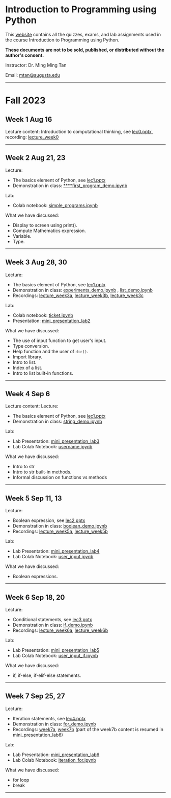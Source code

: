 # Introduction to Programming using Python
This [website](https://mmtan.github.io/IntroProgrammingUsingPython/) contains all the quizzes, exams, and lab assignments used in the course Introduction to Programming using Python.

**These documents are not to be sold, published, or distributed without the author's consent.**

Instructor: Dr. Ming Ming Tan

Email: mtan@augusta.edu

---

# Fall 2023
## Week 1 Aug 16

Lecture content: Introduction to computational thinking, see [lec0.pptx](https://www.dropbox.com/scl/fi/mj9f170f4qo21yt0s4rvf/lec0.pptx?rlkey=kviwirj2n8lc9803h7zadeetk&dl=0), recording: [lecture_week0](https://www.dropbox.com/scl/fi/wemcuuzwgu7o0paphrqlo/lecture_week0.mp4?rlkey=sod5ldaultywj8im096aopkor&dl=0)

----------

## Week 2 Aug 21, 23

Lecture:

- The basics element of Python, see [lec1.pptx](https://www.dropbox.com/scl/fi/d8p23zsn6cblp1rjax71k/lec1.pptx?rlkey=2gcpnjmpbz1wqob3upfqm5icv&dl=0)
- Demonstration in class: [****](https://colab.research.google.com/drive/1DXelvzEdS8ohKi6TxuJMWAv4YVpl1Akn?usp=sharing)[first_program_demo.ipynb](https://colab.research.google.com/drive/1DXelvzEdS8ohKi6TxuJMWAv4YVpl1Akn?usp=sharing)

Lab:

- Colab notebook: [simple_programs.ipynb](https://colab.research.google.com/drive/15ZfG5N3vo_ygv6_9wHhFxaWMKzZVh9Dp?usp=sharing) 

What we have discussed:

- Display to screen using print().
- Compute Mathematics expression.
- Variable.
- Type.
----------
## Week 3 Aug 28, 30

Lecture:

- The basics element of Python, see [lec1.pptx](https://www.dropbox.com/scl/fi/d8p23zsn6cblp1rjax71k/lec1.pptx?rlkey=2gcpnjmpbz1wqob3upfqm5icv&dl=0)
- Demonstration in class: [experiments_demo.ipynb](https://colab.research.google.com/drive/1oYtzsBnWjUv4fRdgo_x7TooRgfLeb6Cj?usp=sharing) , [list_demo.ipynb](https://colab.research.google.com/drive/1wmEasSU9WJ2-4aXB-aZGDvhmFXpl7TaY?usp=sharing)
- Recordings: [lecture_week3a](https://www.dropbox.com/scl/fi/rc56bqv4ze4zrr79t0ey8/lecture_week3a.mp4?rlkey=y5ah73ie0bjhidq3xnp69z3s2&dl=0), [lecture_week3b](https://www.dropbox.com/scl/fi/k1ai0n9wsf1bp7g8koqng/lecture_week3b.mp4?rlkey=vdwn4vbyitkwv00sd0t8tp487&dl=0), [lecture_week3c](https://youtu.be/evsoSQjnbdo)

Lab:

- Colab notebook:  [ticket.ipynb](https://colab.research.google.com/drive/196pHTqpPmxnCQVW5sTB0E5Sw6S04FIoS?usp=sharing) 
- Presentation: [mini_presentation_lab2](https://youtu.be/6Hagzqo60ic)

What we have discussed:

- The use of input function to get user's input.
- Type conversion.
- Help function and the user of `dir()`. 
- Import library.
- Intro to list. 
- Index of a list. 
- Intro to list built-in functions.
----------
## Week 4 Sep 6

Lecture content:
Lecture:

- The basics element of Python, see [lec1.pptx](https://www.dropbox.com/scl/fi/d8p23zsn6cblp1rjax71k/lec1.pptx?rlkey=2gcpnjmpbz1wqob3upfqm5icv&dl=0)
- Demonstration in class: [string_demo.ipynb](https://colab.research.google.com/drive/1eskQIZt3_A2XQfvq4Ejsj0SqtM3y5SCP?usp=sharing)

Lab:

- Lab Presentation: [mini_presentation_lab3](https://youtu.be/ajsg_J8S6Jk)
- Lab Colab Notebook: [username.ipynb](https://colab.research.google.com/drive/1phfC3CA82nDz5MnYRiIwF9Fd_6wjMG1e?usp=sharing)

What we have discussed:

- Intro to str
- Intro to str built-in methods.
- Informal discussion on functions vs methods
----------
## Week 5 Sep 11, 13

Lecture:

- Boolean expression, see [lec2.pptx](https://www.dropbox.com/scl/fi/p484asln7n31wq14hfxb8/lec2.pptx?rlkey=f1plt10hle9l1fgd91wtn53vr&dl=0)
- Demonstration in class: [boolean_demo.ipynb](https://colab.research.google.com/drive/1ojYMlIAVQg2JDMRhiSONPopJPaG6UCRK?usp=sharing) 
- Recordings: [lecture_week5a](https://youtu.be/FXrBC0vPyIg), [lecture_week5b](https://youtu.be/yjDsPzfTiPQ)

Lab:

- Lab Presentation: [mini_presentation_lab4](https://youtu.be/u0GWYB0euhw) 
- Lab Colab Notebook: [user_input.ipynb](https://colab.research.google.com/drive/1x1m8wzIebR0Babqx0V27VcqZriOO3Io4?usp=sharing)

What we have discussed:

- Boolean expressions.
----------
## Week 6 Sep 18, 20

Lecture:

- Conditional statements, see [lec3.pptx](https://www.dropbox.com/scl/fi/0wzstqx53ff9cm7vqumt8/lec3.pptx?rlkey=veoyy06u8e1ftur15is5uc2is&dl=0)
- Demonstration in class: [if_demo.ipynb](https://colab.research.google.com/drive/1cCjVUPM_G4YKNn9YfnzXGpJ_Qsw9l9Iq?usp=sharing)
- Recordings: [lecture_week6a](https://youtu.be/NO8lvoQ5DFk), [lecture_week6b](https://youtu.be/pSxo0e_jHGw)

Lab:

- Lab Presentation: [mini_presentation_lab5](https://youtu.be/-er1vW3MvJE)
- Lab Colab Notebook: [user_input_if.ipynb](https://colab.research.google.com/drive/1-0x7k1nPJHRvAYEX49R8D6e8-uz0WBO_?usp=sharing)

What we have discussed:

- if, if-else, if-elif-else statements.
----------
## Week 7 Sep 25, 27

Lecture:

- Iteration statements, see [lec4.pptx](/content/enforced/450266-CO.120.CSCI.1200.Shared.98.20242/lec4.pptx?isCourseFile=true)
- Demonstration in class: [for_demo.ipynb](https://colab.research.google.com/drive/1psu8Nn0mQwscslQ4CtgjGpqYSdkLNuqn?usp=sharing) 
- Recordings: [week7a](https://youtu.be/TgyIFUO29Hc), [week7b](https://youtu.be/y_Ii5K0LNVc) (part of the week7b content is resumed in mini_presentation_lab6)

Lab:

- Lab Presentation: [mini_presentation_lab6](https://youtu.be/Is6Zmh429gg) 
- Lab Colab Notebook: [iteration_for.ipynb](https://colab.research.google.com/drive/1r8xdTOLraDGGB0AWPoNllDKeeUF3h1H5?usp=sharing) 

What we have discussed:

- for loop
- break
----------


